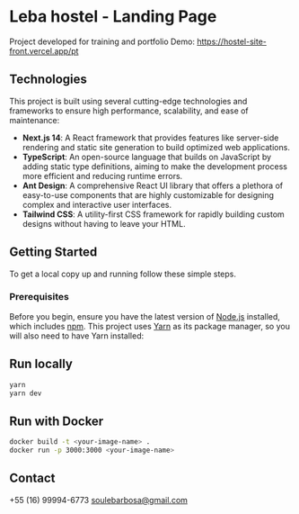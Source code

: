 # Leba hostel - Landing Page

Project developed for training and portfolio
Demo: https://hostel-site-front.vercel.app/pt

## Technologies

This project is built using several cutting-edge technologies and frameworks to ensure high performance, scalability, and ease of maintenance:

- **Next.js 14**: A React framework that provides features like server-side rendering and static site generation to build optimized web applications.
- **TypeScript**: An open-source language that builds on JavaScript by adding static type definitions, aiming to make the development process more efficient and reducing runtime errors.
- **Ant Design**: A comprehensive React UI library that offers a plethora of easy-to-use components that are highly customizable for designing complex and interactive user interfaces.
- **Tailwind CSS**: A utility-first CSS framework for rapidly building custom designs without having to leave your HTML.

## Getting Started

To get a local copy up and running follow these simple steps.

### Prerequisites

Before you begin, ensure you have the latest version of [Node.js](https://nodejs.org/) installed, which includes [npm](https://www.npmjs.com/). This project uses [Yarn](https://yarnpkg.com/) as its package manager, so you will also need to have Yarn installed:

## Run locally

```bash
yarn
yarn dev

```

## Run with Docker

```bash
docker build -t <your-image-name> .
docker run -p 3000:3000 <your-image-name>

```

## Contact

+55 (16) 99994-6773
soulebarbosa@gmail.com
